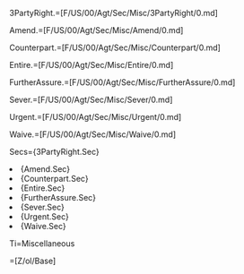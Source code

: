 3PartyRight.=[F/US/00/Agt/Sec/Misc/3PartyRight/0.md]

Amend.=[F/US/00/Agt/Sec/Misc/Amend/0.md]

Counterpart.=[F/US/00/Agt/Sec/Misc/Counterpart/0.md]

Entire.=[F/US/00/Agt/Sec/Misc/Entire/0.md]

FurtherAssure.=[F/US/00/Agt/Sec/Misc/FurtherAssure/0.md]

Sever.=[F/US/00/Agt/Sec/Misc/Sever/0.md]

Urgent.=[F/US/00/Agt/Sec/Misc/Urgent/0.md]

Waive.=[F/US/00/Agt/Sec/Misc/Waive/0.md]
  
Secs={3PartyRight.Sec}<li>{Amend.Sec}<li>{Counterpart.Sec}<li>{Entire.Sec}<li>{FurtherAssure.Sec}<li>{Sever.Sec}<li>{Urgent.Sec}<li>{Waive.Sec}

Ti=Miscellaneous

=[Z/ol/Base]